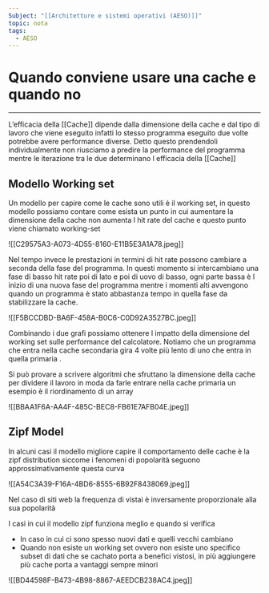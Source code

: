 ```yaml
---
Subject: "[[Architetture e sistemi operativi (AESO)]]"
topic: nota
tags:
  - AESO
---
```


# Quando conviene usare una cache e quando no
---
L’efficacia della [[Cache]] dipende dalla dimensione della cache e dal tipo di lavoro che viene eseguito infatti lo stesso programma eseguito due volte potrebbe avere performance diverse. Detto questo prendendoli individualmente non riusciamo a predire la performance del programma mentre le iterazione tra le due determinano l efficacia della [[Cache]]

## Modello Working set

Un modello per capire come le cache sono utili è il working set, in questo modello possiamo contare come esista un punto in cui aumentare la dimensione della cache non aumenta l hit rate del cache e questo punto viene chiamato working-set

![[C29575A3-A073-4D55-8160-E11B5E3A1A78.jpeg]]

Nel tempo invece le prestazioni in termini di hit rate possono cambiare a seconda della fase del programma. In questi momento si intercambiano una fase di basso hit rate poi di lato e poi di uovo di basso, ogni parte bassa è l inizio di una nuova fase del programma mentre i momenti alti avvengono quando un programma è stato abbastanza tempo in quella fase da stabilizzare la cache.

![[F5BCCDBD-BA6F-458A-B0C6-C0D92A3527BC.jpeg]]

Combinando i due grafi possiamo ottenere l impatto della dimensione del working set sulle performance del calcolatore. Notiamo che un programma che entra nella cache secondaria gira 4 volte più lento di uno che entra in quella primaria .

Si può provare a scrivere algoritmi che sfruttano la dimensione della cache per dividere il lavoro in moda da farle entrare nella cache primaria un esempio è il riordinamento di un array

![[BBAA1F6A-AA4F-485C-BEC8-FB61E7AFB04E.jpeg]]

## Zipf Model
In alcuni casi il modello migliore capire il comportamento delle cache è la zipf distribution siccome i fenomeni di popolarità  seguono approssimativamente questa curva

![[A54C3A39-F16A-4BD6-8555-6B92F8438069.jpeg]]

Nel caso di siti web la frequenza di vistai è inversamente proporzionale alla sua popolarità

I casi in cui il modello zipf funziona meglio e quando si verifica

- In caso in cui ci sono spesso nuovi dati e quelli vecchi cambiano
- Quando non esiste un working set ovvero non esiste uno specifico subset di dati che se cachato porta a benefici vistosi, in più aggiungere più cache porta a vantaggi sempre minori

![[BD44598F-B473-4B98-8867-AEEDCB238AC4.jpeg]]
